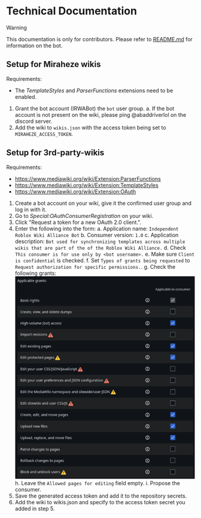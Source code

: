 # Technical Documentation

> [!WARNING]
> This documentation is only for contributors. Please refer to [README.md](README.md) for information on the bot.

## Setup for Miraheze wikis

Requirements:
* The *TemplateStyles* and *ParserFunctions* extensions need to be enabled.

1. Grant the bot account (IRWABot) the `bot` user group.
    a. If the bot account is not present on the wiki, please ping @abaddriverlol on the discord server.
2. Add the wiki to `wikis.json` with the access token being set to `MIRAHEZE_ACCESS_TOKEN`.

## Setup for 3rd-party-wikis

Requirements:
* https://www.mediawiki.org/wiki/Extension:ParserFunctions
* https://www.mediawiki.org/wiki/Extension:TemplateStyles
* https://www.mediawiki.org/wiki/Extension:OAuth

1. Create a bot account on your wiki, give it the confirmed user group and log in with it.
2. Go to *Special:OAuthConsumerRegistration* on your wiki.
3. Click "Request a token for a new OAuth 2.0 client.".
4. Enter the following into the form:
    a. Application name: `Independent Roblox Wiki Alliance Bot`
    b. Consumer version: `1.0`
    c. Application description: `Bot used for synchronizing templates across multiple wikis that are part of the of the Roblox Wiki Alliance.`
    d. Check `This consumer is for use only by <bot username>.`
    e. Make sure `Client is confidential` is checked.
    f. Set `Types of grants being requested` to `Request authorization for specific permissions.`.
    g. Check the following grants:
      ![A screenshot of Special:OAuthConsumerRegistration showing the rights required by the bot.](assets/img/bot_rights.png)
    h. Leave the `Allowed pages for editing` field empty.
    i. Propose the consumer.
5. Save the generated access token and add it to the repository secrets.
6. Add the wiki to wikis.json and specify to the access token secret you added in step 5.
